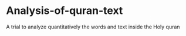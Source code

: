 # Analysis-of-quran-text
A trial to analyze quantitatively the words and text inside the Holy quran
